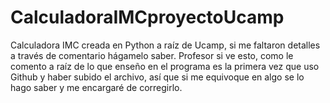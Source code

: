 # CalculadoraIMCproyectoUcamp
Calculadora IMC creada en Python a raíz de Ucamp, si me faltaron detalles a través de comentario hágamelo saber.
Profesor si ve esto, como le comento a raíz de lo que enseño en el programa es la primera vez que uso Github y haber subido el archivo, así que si me equivoque en algo se lo hago saber y me encargaré de corregirlo.
